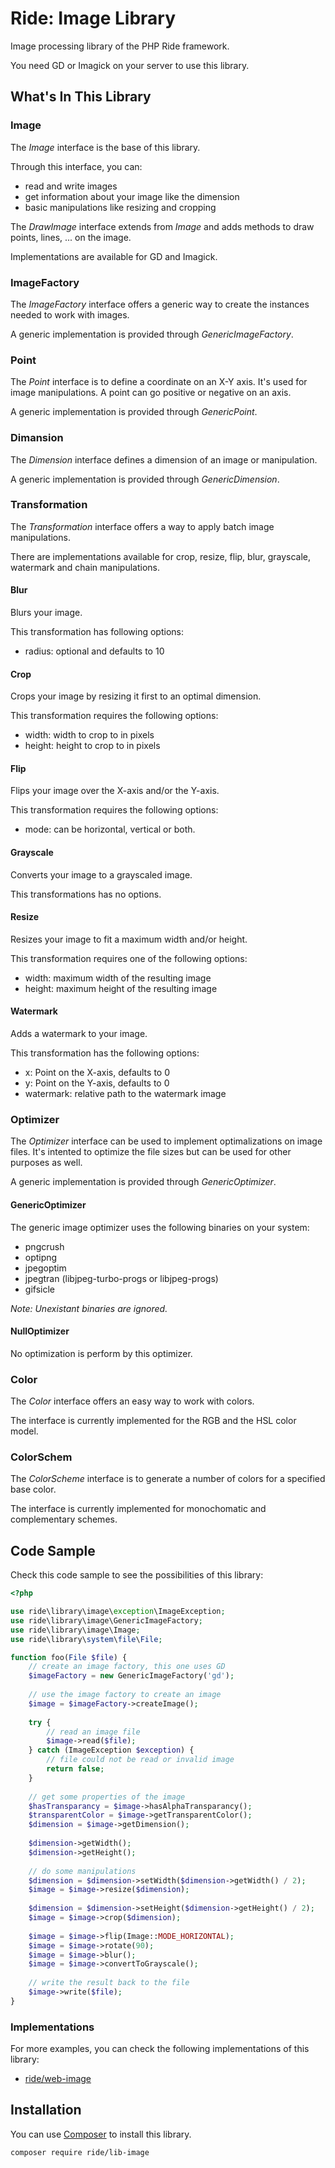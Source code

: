 # Ride: Image Library

Image processing library of the PHP Ride framework.

You need GD or Imagick on your server to use this library.

## What's In This Library

### Image

The _Image_ interface is the base of this library.

Through this interface, you can:
- read and write images
- get information about your image like the dimension
- basic manipulations like resizing and cropping

The _DrawImage_ interface extends from _Image_ and adds methods to draw points, lines, ... on the image.

Implementations are available for GD and Imagick.

### ImageFactory

The _ImageFactory_ interface offers a generic way to create the instances needed to work with images.

A generic implementation is provided through _GenericImageFactory_.

### Point

The _Point_ interface is to define a coordinate on an X-Y axis.
It's used for image manipulations.
A point can go positive or negative on an axis.

A generic implementation is provided through _GenericPoint_.

### Dimansion

The _Dimension_ interface defines a dimension of an image or manipulation.

A generic implementation is provided through _GenericDimension_.

### Transformation

The _Transformation_ interface offers a way to apply batch image manipulations.

There are implementations available for crop, resize, flip, blur, grayscale, watermark and chain manipulations.

#### Blur

Blurs your image. 

This transformation has following options:

- radius: optional and defaults to 10

#### Crop

Crops your image by resizing it first to an optimal dimension. 

This transformation requires the following options:

- width: width to crop to in pixels
- height: height to crop to in pixels

#### Flip

Flips your image over the X-axis and/or the Y-axis.

This transformation requires the following options:

- mode: can be horizontal, vertical or both.

#### Grayscale

Converts your image to a grayscaled image.

This transformations has no options.

#### Resize

Resizes your image to fit a maximum width and/or height.

This transformation requires one of the following options:

- width: maximum width of the resulting image
- height: maximum height of the resulting image

#### Watermark

Adds a watermark to your image. 

This transformation has the following options:

- x: Point on the X-axis, defaults to 0
- y: Point on the Y-axis, defaults to 0 
- watermark: relative path to the watermark image

### Optimizer

The _Optimizer_ interface can be used to implement optimalizations on image files.
It's intented to optimize the file sizes but can be used for other purposes as well.

A generic implementation is provided through _GenericOptimizer_.

#### GenericOptimizer

The generic image optimizer uses the following binaries on your system:
- pngcrush
- optipng
- jpegoptim
- jpegtran (libjpeg-turbo-progs or libjpeg-progs)
- gifsicle

_Note: Unexistant binaries are ignored._

#### NullOptimizer

No optimization is perform by this optimizer.

### Color

The _Color_ interface offers an easy way to work with colors.

The interface is currently implemented for the RGB and the HSL color model.

### ColorSchem

The _ColorScheme_ interface is to generate a number of colors for a specified base color.

The interface is currently implemented for monochomatic and complementary schemes.

## Code Sample

Check this code sample to see the possibilities of this library:

```php
<?php

use ride\library\image\exception\ImageException;
use ride\library\image\GenericImageFactory;
use ride\library\image\Image;
use ride\library\system\file\File;

function foo(File $file) {
    // create an image factory, this one uses GD
    $imageFactory = new GenericImageFactory('gd');
    
    // use the image factory to create an image
    $image = $imageFactory->createImage();
    
    try {
        // read an image file
        $image->read($file);
    } catch (ImageException $exception) {
        // file could not be read or invalid image
        return false;
    }
    
    // get some properties of the image
    $hasTransparancy = $image->hasAlphaTransparancy();
    $transparentColor = $image->getTransparentColor();
    $dimension = $image->getDimension();
    
    $dimension->getWidth();
    $dimension->getHeight();
    
    // do some manipulations
    $dimension = $dimension->setWidth($dimension->getWidth() / 2);
    $image = $image->resize($dimension);
    
    $dimension = $dimension->setHeight($dimension->getHeight() / 2);
    $image = $image->crop($dimension);
    
    $image = $image->flip(Image::MODE_HORIZONTAL);
    $image = $image->rotate(90);
    $image = $image->blur();
    $image = $image->convertToGrayscale();
    
    // write the result back to the file
    $image->write($file);
}
```

### Implementations

For more examples, you can check the following implementations of this library:
- [ride/web-image](https://github.com/all-ride/ride-web-image)

## Installation

You can use [Composer](http://getcomposer.org) to install this library.

```
composer require ride/lib-image
```

